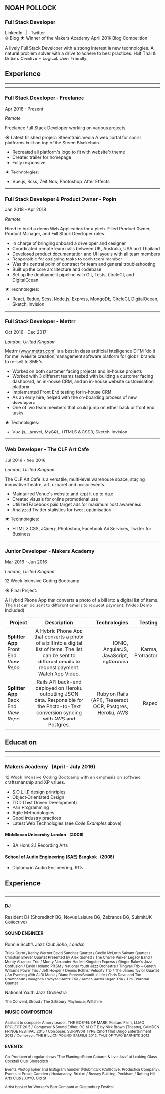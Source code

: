 ## NOAH POLLOCK
### Full Stack Developer

<a style="text-decoration:none" href="https://uk.linkedin.com/in/knowerlittle">LinkedIn</a>
&nbsp; | &nbsp;
<a style="text-decoration:none" href="https://www.twitter.com/knowerlittle">Twitter</a>
<br>
🌐
<a style="text-decoration:none" href="https://knowerlittlemakersblog.herokuapp.com">Blog</a>
★ Winner of the Makers Academy April 2016 Blog Competition

A lively Full Stack Developer with a strong interest in new technologies. A natural problem solver with a drive to adhere to best practices. Half Thai & British. Creative + Logical. User Friendly.

## Experience
---
---
### Full Stack Developer - Freelance
Apr 2018 - Present

_Remote_

Freelance Full Stack Developer working on various projects.

☀ Latest finished project: <a style="text-decoration:none" href="https://steemtrain.media">Steemtrain.media</a>
A web portal for social platforms built on top of the Steem Blockchain
* Recreated all platform's logo to fit with website's theme
* Created trailer for homepage
* Fully responsive

★ Technologies: 
* Vue.js, Scss, Zeit Now, Photoshop, After Effects
----

### Full Stack Developer & Product Owner - Popin 
Jan 2018 - Apr 2018

_Remote_

Hired to build a demo Web Application for a pitch. Filled Product Owner, Product Manager, and Full Stack Developer roles.
* In charge of bringing onboard a developer and designer
* Coordinated remote team calls between UK, Australia, USA and Thailand
* Developed product documentation and UI layouts with all team members
* Responsible for assigning tasks to each team member
* Was the central point of contract for team and general troubleshooting
* Built up the core architecture and codebase
* Set up the deployment pipeline with Git, Tests, CircleCI, and DigitalOcean

★ Technologies: 
* React, Redux, Scss, Node.js, Express, MongoDb, CircleCI, DigitalOcean, Sketch, Invision

----

### Full Stack Developer - Mettrr
Oct 2016 - Dec 2017

_London, United Kingdom_

Mettrr (www.mettrr.com) is a best in class artificial intelligence DIFM 'do it for me' website creation/management software platform for global brands to re-sell to SME's. 

* Worked on both customer facing projects and in-house projects
* Worked with 3 different teams tasked with building a customer facing dashboard, an in-house CRM, and an in-house website customisation platform
* Implemented Front End testing for in-house CRM
* As an early hire, helped with the on-boarding process of new developers
* One of two team members that could jump on either back or front end tasks

★ Technologies: 
* Vue.js, Laravel, MySQL, HTML5 & CSS3, Sketch, Invision
----

### Web Developer - The CLF Art Cafe
Jul 2016 - Sep 2016

_London, United Kingdom_

The CLF Art Cafe is a versatile, multi-level warehouse space, staging innovative theatre, art, cabaret and music events.
* Maintained Venue's website and kept it up to date
* Created visuals for online promotional use 
* Utilized Facebook paid target ads for maximum post awareness
* Analyzed Twitter statistics for tweet optimisation 

★ Technologies: 
* HTML & CSS, JQuery, Photoshop, Facebook Ad Services, Twitter for Business
___

### Junior Developer  - Makers Academy
Mar 2016 - Jun 2016

_London, United Kingdom_

12 Week Intensive Coding Bootcamp

☀ Final Project:

A Hybrid Phone App that converts a photo of a bill into a digital list of items. The list can be sent to different emails to request payment. (Video Demo Included)

| Project     | Description           | Technologies | Testing |
| ------------- |:-------------:| -----:|-----:|
|   **Splitter App** Front End &nbsp; <a style="text-decoration:none"  href="https://github.com/knowerlittle/splitter-frontend">*View Repo*</a>  | A Hybrid Phone App that converts a photo of a bill into a digital list of items. The list can be sent to different emails to request payment. <a style="text-decoration:none" href="https://vimeo.com/knowerlittle/billsplitter">Watch App Video</a>.| IONIC, AngularJS, JavaScript, ngCordova| Karma, Protractor |
|   **Splitter App** Back End &nbsp; <a style="text-decoration:none"  href="https://github.com/knowerlittle/splitter-backend">*View Repo*</a> | Rails API back-end deployed on Heroku outputting JSON data. Responsible for the Photo-to-Text conversion syncing with AWS and Postgres. | Ruby on Rails (API), Tesseract OCR, Postgres, Heroku, AWS  | Rspec |

## Education
---
---

### Makers Academy &nbsp; (April - July 2016)
12 Week Intensive Coding Bootcamp with an emphasis on software craftsmanship and XP values.

  * S.O.L.I.D design principles
  * Object-Orientated Design
  * TDD (Test Driven Development)
  * Pair Programming
  * Agile Methodologies
  * Good industry practices
  * Latest Web Technologies (see *Code Examples* above)

#### Middlesex University London &nbsp; (2008)
* BA Hons 2.1 Recording Arts

#### School of Audio Engineering (SAE) Bangkok &nbsp; (2006)
* Diploma in Audio Engineering, 91%

## Experience
---
---

#### DJ
Resident DJ (Shoreditch BG, Novus Leisure BG, Zebranos BG, SubmitUK Collective)

#### SOUND ENGINEER
Ronnie Scott’s Jazz Club *Soho, London* &nbsp;&nbsp;&nbsp;

<sub>Trilok Gurto / Kenny Werner David Sanchez Quartet / Cecile McLorin Salvant Quartet / Christian Brewer Quartet Presented by Alex Garnett /  The Charlie Parker Legacy Band / Monty Alxander Trio / Monty Alexander Harlem Kingston Express / Ginger Baker’s Jazz Confusion / David Holland PRISM / National Youth Jazz Orchestra / Tingvall Trio + Gareth Williams Power Trio / Jeff Hooper / Dennis Rollins’ Velocity Trio / The James Taylor Quartet / An Evening With Al Di Meola / Diane Reeves Beautiful Life / Chris Dave and The Drumheadz / Incognito / Wayne Krantz Trio / James Carter Organ Trio / Tim Thornton Quartet</sub>

National Youth Jazz Orchestra &nbsp;&nbsp;

<sub>The Convent, Stroud / The Salisbury Playhouse, Wiltshire</sub>


#### MUSIC COMPOSITION
<sub>Assitant to composer Amory Leader, THE GOSPEL OF MARK (Feature Film), LUMO PROJECT 2015 / Composer & Sound Editor, R E M O T E by Nick Brown (Theatre), CAMDEN FRINGE FESTIVAL 2015 / Composer, SURVIVOR TYPE (Short film) Dirigo Entertainment 2012 / Composer, THE BILLION POUND GAMBLE 2012, TALE OF TWO BARNETS 2012 </sub>


#### EVENTS
<sub>Co-Producer of regular shows 'The Flamingo Room Cabaret & Live Jazz' at Looking Glass Cocktail Club, Shoreditch</sub>


<sub> Events Photographer and Instagram handler @SubmitUK (Collective, Production Company).
Events at Proud, Camden / Hootananny, Brixton / Bussey Building, Peckham / Notting Hill Arts Club / XOYO, Old St</sub>

<sub> Artist booker for Worker's Beer Compant at Glastonbury Festival</sub>